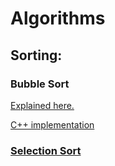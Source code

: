 # Algorithms

## Sorting:
### Bubble Sort
[Explained here.](https://erener.gumroad.com/l/mpyfy)


[C++ implementation](https://github.com/ErenErdogan46/Algorithms/blob/main/bubbleSort.cpp)

### [Selection Sort](https://github.com/ErenErdogan46/Algorithms/blob/main/selectionSort.cpp)
